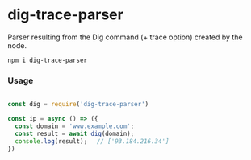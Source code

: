 # dig-trace-parser
Parser resulting from the Dig command (+ trace option) created by the node.

```ｓｈ
npm i dig-trace-parser
```

### Usage 
```js

const dig = require('dig-trace-parser')

const ip = async () => ({
  const domain = 'www.example.com';
  const result = await dig(domain);
  console.log(result);　 // ['93.184.216.34']
})
```
